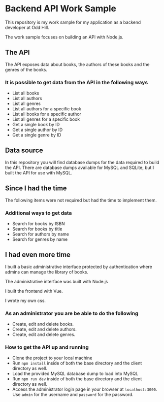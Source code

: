 # Backend API Work Sample

This repository is my work sample
for my application as a backend developer at Odd Hill.

The work sample focuses on building an API with Node.js.

## The API

The API exposes data about books, the authors
of these books and the genres of the books.

### It is possible to get data from the API in the following ways

- List all books
- List all authors
- List all genres
- List all authors for a specific book
- List all books for a specific author
- List all genres for a specific book
- Get a single book by ID
- Get a single author by ID
- Get a single genre by ID

## Data source

In this repository you will find database dumps for the data required to build
the API. There are database dumps available for MySQL and SQLite, but I built the API for use with MySQL.

## Since I had the time

The following items were not required but had the time to
implement them. 

### Additional ways to get data

- Search for books by ISBN
- Search for books by title
- Search for authors by name
- Search for genres by name

## I had even more time

I built a basic administrative interface protected by authentication where
admins can manage the library of books.

The administrative interface was built with Node.js

I built the frontend with Vue.

I wrote my own css.

### As an administrator you are be able to do the following

- Create, edit and delete books.
- Create, edit and delete authors.
- Create, edit and delete genres.

### How to get the API up and running

- Clone the project to your local machine
- Run `npm install` inside of both the base directory and the client directory as well.
- Load the provided MySQL database dump to load into MySQL
- Run `npm run dev` inside of both the base directory and the client directory as well.
- Access the administrator login page in your browser at `localhost:3000`. Use `admin` for the username and `password` for the password.

